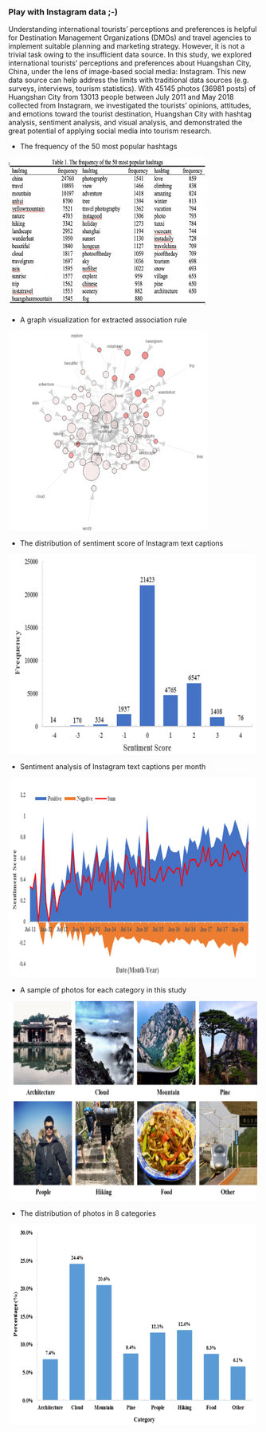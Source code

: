 ### Play with Instagram data ;-)
Understanding international tourists’ perceptions and preferences is helpful for Destination Management Organizations (DMOs) and travel agencies to implement suitable planning and marketing strategy. However, it is not a trivial task owing to the insufficient data source. In this study, we explored international tourists’ perceptions and preferences about Huangshan City, China, under the lens of image-based social media: Instagram. This new data source can help address the limits with traditional data sources (e.g. surveys, interviews, tourism statistics).  With 45145 photos (36981 posts) of Huangshan City from 13013 people between July 2011 and May 2018 collected from Instagram, we investigated the tourists’ opinions, attitudes, and emotions toward the tourist destination, Huangshan City with hashtag analysis, sentiment analysis, and visual analysis, and demonstrated the great potential of applying social media into tourism research. 

- The frequency of the 50 most popular hashtags
<img src="Figure/Picture2.png" width=400 height=300>

- A graph visualization for extracted association rule
<img src="Figure/Picture3.png" width=400 height=400>

- The distribution of sentiment score of Instagram text captions
<img src="Figure/Picture4.png" width=500 height=400>

- Sentiment analysis of Instagram text captions per month
<img src="Figure/Picture5.png" width=500 height=400>

- A sample of photos for each category in this study
<img src="Figure/Picture6.png" width=500 height=400>

- The distribution of photos in 8 categories
<img src="Figure/Picture7.png" width=500 height=400>
